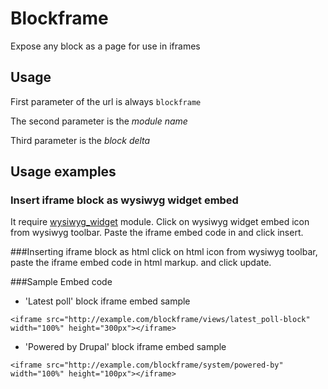 # Blockframe
Expose any block as a page for use in iframes

## Usage
First parameter of the url is always `blockframe`

The second parameter is the *module name*

Third parameter is the *block delta*

## Usage examples
### Insert iframe block  as wysiwyg widget embed
 It require <a href = "https://www.drupal.org/project/wysiwyg_widget">wysiwyg_widget</a> module.
 Click on wysiwyg widget embed icon from wysiwyg toolbar. Paste the iframe embed code in and click insert.

###Inserting iframe block as html
click on html icon from wysiwyg toolbar, paste the iframe embed code in html markup. and click update. 

###Sample Embed code
- 'Latest poll' block iframe embed sample
```
<iframe src="http://example.com/blockframe/views/latest_poll-block" width="100%" height="300px"></iframe>
```

- 'Powered by Drupal' block iframe embed sample
```
<iframe src="http://example.com/blockframe/system/powered-by" width="100%" height="100px"></iframe>
```
